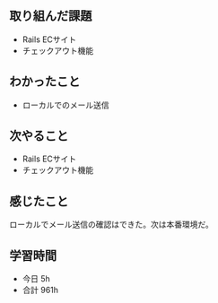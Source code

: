 ## 取り組んだ課題
- Rails ECサイト　
- チェックアウト機能

## わかったこと
- ローカルでのメール送信

## 次やること
- Rails ECサイト
- チェックアウト機能

## 感じたこと
ローカルでメール送信の確認はできた。次は本番環境だ。

## 学習時間
- 今日 5h
- 合計 961h
